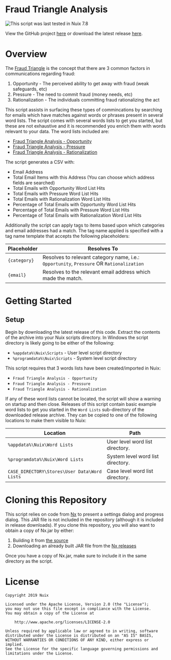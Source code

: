 Fraud Triangle Analysis
=======================

![This script was last tested in Nuix 7.8](https://img.shields.io/badge/Script%20Tested%20in%20Nuix-7.8-green.svg)

View the GitHub project [here](https://github.com/Nuix/Fraud-Triangle-Analysis) or download the latest release [here](https://github.com/Nuix/Fraud-Triangle-Analysis/releases).

# Overview

The [Fraud Triangle](https://en.wikipedia.org/wiki/Fraud_deterrence#Fraud_Triangle) is the concept that there are 3 common factors in communications regarding fraud:
1. Opportunity - The perceived ability to get away with fraud (weak safeguards, etc)
2. Pressure - The need to commit fraud (money needs, etc)
3. Rationalization - The individuals committing fraud rationalizing the act

This script assists in surfacing these types of commincations by searching for emails which have matches against words or phrases present in several word lists.  The script comes with several words lists to get you started, but these are not exhaustive and it is recommended you enrich them with words relevant to your data.  The word lists included are:

- [Fraud Triangle Analysis - Opportunity](https://github.com/Nuix/Fraud-Triangle-Analysis/blob/master/Ruby/FraudTriangleAnalysis.nuixscript/Word%20Lists/Fraud%20Triangle%20Analysis%20-%20Opportunity.words)
- [Fraud Triangle Analysis - Pressure](https://github.com/Nuix/Fraud-Triangle-Analysis/blob/master/Ruby/FraudTriangleAnalysis.nuixscript/Word%20Lists/Fraud%20Triangle%20Analysis%20-%20Pressure.words)
- [Fraud Triangle Analysis - Rationalization](https://github.com/Nuix/Fraud-Triangle-Analysis/blob/master/Ruby/FraudTriangleAnalysis.nuixscript/Word%20Lists/Fraud%20Triangle%20Analysis%20-%20Rationalization.words)

The script generates a CSV with:

- Email Address
- Total Email Items with this Address (You can choose which address fields are searched)
- Total Emails with Opportunity Word List Hits
- Total Emails with Pressure Word List Hits
- Total Emails with Rationalization Word List Hits
- Percentage of Total Emails with Opportunity Word List Hits
- Percentage of Total Emails with Pressure Word List Hits
- Percentage of Total Emails with Rationalization Word List Hits

Additionally the script can apply tags to items based upon which categories and email addresses had a match.  The tag name applied is specified with a tag name template that accepts the following placeholders:

| Placeholder | Resolves To |
|-------------|-------------|
| `{category}` | Resolves to relevant category name, i.e.: `Opportunity`, `Pressure` OR `Rationalization` |
| `{email}` | Resolves to the relevant email address which made the match. |

# Getting Started

## Setup

Begin by downloading the latest release of this code.  Extract the contents of the archive into your Nuix scripts directory.  In Windows the script directory is likely going to be either of the following:

- `%appdata%\Nuix\Scripts` - User level script directory
- `%programdata%\Nuix\Scripts` - System level script directory

This script requires that 3 words lists have been created/imported in Nuix:

- `Fraud Triangle Analysis - Opportunity`
- `Fraud Triangle Analysis - Pressure`
- `Fraud Triangle Analysis - Rationalization`

If any of these word lists cannot be located, the script will show a warning on startup and then close.  Releases of this script contain basic example word lists to get you started in the `Word Lists` sub-directory of the downloaded release archive.  They can be copied to one of the following locations to make them visible to Nuix:

| Location | Path |
|----------|------|
| `%appdata%\Nuix\Word Lists` | User level word list directory. |
| `%programdata%\Nuix\Word Lists` | System level word list directory. |
| `CASE_DIRECTORY\Stores\User Data\Word Lists` | Case level word list directory. |

# Cloning this Repository

This script relies on code from [Nx](https://github.com/Nuix/Nx) to present a settings dialog and progress dialog.  This JAR file is not included in the repository (although it is included in release downloads).  If you clone this repository, you will also want to obtain a copy of Nx.jar by either:
1. Building it from [the source](https://github.com/Nuix/Nx)
2. Downloading an already built JAR file from the [Nx releases](https://github.com/Nuix/Nx/releases)

Once you have a copy of Nx.jar, make sure to include it in the same directory as the script.

# License

```
Copyright 2019 Nuix

Licensed under the Apache License, Version 2.0 (the "License");
you may not use this file except in compliance with the License.
You may obtain a copy of the License at

    http://www.apache.org/licenses/LICENSE-2.0

Unless required by applicable law or agreed to in writing, software
distributed under the License is distributed on an "AS IS" BASIS,
WITHOUT WARRANTIES OR CONDITIONS OF ANY KIND, either express or implied.
See the License for the specific language governing permissions and
limitations under the License.
```